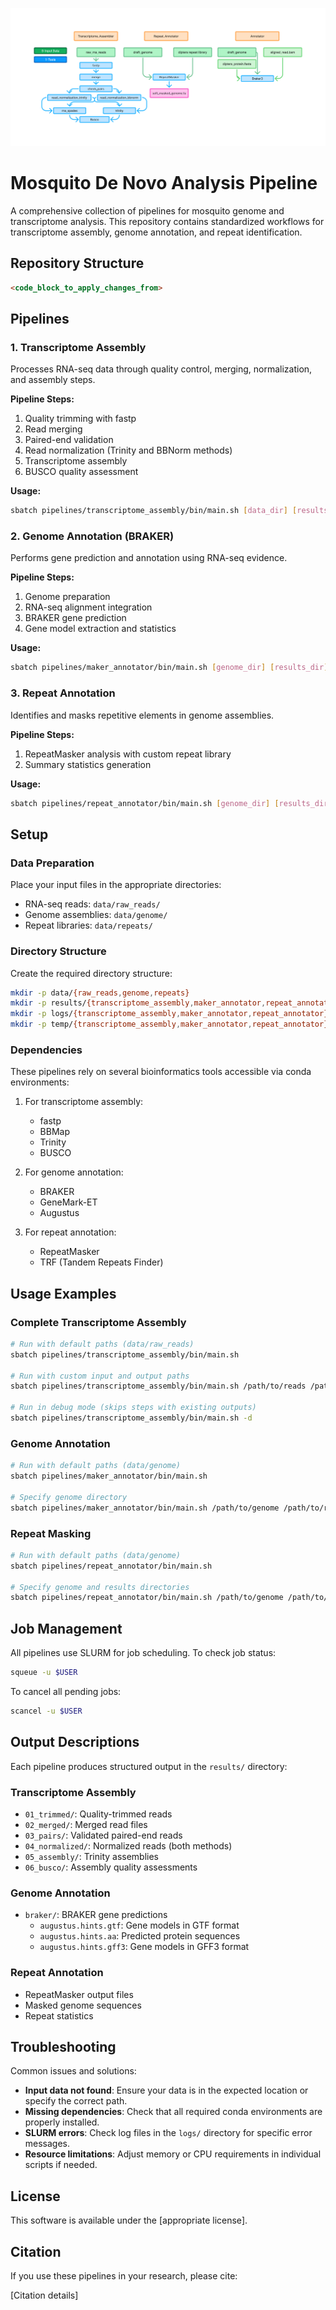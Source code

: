 ![Pipeline visualization](config/Mosquito_broad_git_workflow.png)

# Mosquito De Novo Analysis Pipeline

A comprehensive collection of pipelines for mosquito genome and transcriptome analysis. This repository contains standardized workflows for transcriptome assembly, genome annotation, and repeat identification.

## Repository Structure

```README.md
<code_block_to_apply_changes_from>
```

## Pipelines

### 1. Transcriptome Assembly

Processes RNA-seq data through quality control, merging, normalization, and assembly steps.

**Pipeline Steps:**
1. Quality trimming with fastp
2. Read merging
3. Paired-end validation
4. Read normalization (Trinity and BBNorm methods)
5. Transcriptome assembly
6. BUSCO quality assessment

**Usage:**
```bash
sbatch pipelines/transcriptome_assembly/bin/main.sh [data_dir] [results_dir]
```

### 2. Genome Annotation (BRAKER)

Performs gene prediction and annotation using RNA-seq evidence.

**Pipeline Steps:**
1. Genome preparation
2. RNA-seq alignment integration
3. BRAKER gene prediction
4. Gene model extraction and statistics

**Usage:**
```bash
sbatch pipelines/maker_annotator/bin/main.sh [genome_dir] [results_dir]
```

### 3. Repeat Annotation

Identifies and masks repetitive elements in genome assemblies.

**Pipeline Steps:**
1. RepeatMasker analysis with custom repeat library
2. Summary statistics generation

**Usage:**
```bash
sbatch pipelines/repeat_annotator/bin/main.sh [genome_dir] [results_dir]
```

## Setup

### Data Preparation

Place your input files in the appropriate directories:
- RNA-seq reads: `data/raw_reads/`
- Genome assemblies: `data/genome/`
- Repeat libraries: `data/repeats/`

### Directory Structure

Create the required directory structure:
```bash
mkdir -p data/{raw_reads,genome,repeats}
mkdir -p results/{transcriptome_assembly,maker_annotator,repeat_annotator}
mkdir -p logs/{transcriptome_assembly,maker_annotator,repeat_annotator}
mkdir -p temp/{transcriptome_assembly,maker_annotator,repeat_annotator}
```

### Dependencies

These pipelines rely on several bioinformatics tools accessible via conda environments:

1. For transcriptome assembly:
   - fastp
   - BBMap
   - Trinity
   - BUSCO

2. For genome annotation:
   - BRAKER
   - GeneMark-ET
   - Augustus

3. For repeat annotation:
   - RepeatMasker
   - TRF (Tandem Repeats Finder)

## Usage Examples

### Complete Transcriptome Assembly

```bash
# Run with default paths (data/raw_reads)
sbatch pipelines/transcriptome_assembly/bin/main.sh

# Run with custom input and output paths
sbatch pipelines/transcriptome_assembly/bin/main.sh /path/to/reads /path/to/results

# Run in debug mode (skips steps with existing outputs)
sbatch pipelines/transcriptome_assembly/bin/main.sh -d
```

### Genome Annotation

```bash
# Run with default paths (data/genome)
sbatch pipelines/maker_annotator/bin/main.sh

# Specify genome directory
sbatch pipelines/maker_annotator/bin/main.sh /path/to/genome /path/to/results
```

### Repeat Masking

```bash
# Run with default paths (data/genome)
sbatch pipelines/repeat_annotator/bin/main.sh

# Specify genome and results directories
sbatch pipelines/repeat_annotator/bin/main.sh /path/to/genome /path/to/results
```

## Job Management

All pipelines use SLURM for job scheduling. To check job status:
```bash
squeue -u $USER
```

To cancel all pending jobs:
```bash
scancel -u $USER
```

## Output Descriptions

Each pipeline produces structured output in the `results/` directory:

### Transcriptome Assembly

- `01_trimmed/`: Quality-trimmed reads
- `02_merged/`: Merged read files
- `03_pairs/`: Validated paired-end reads
- `04_normalized/`: Normalized reads (both methods)
- `05_assembly/`: Trinity assemblies
- `06_busco/`: Assembly quality assessments

### Genome Annotation

- `braker/`: BRAKER gene predictions
  - `augustus.hints.gtf`: Gene models in GTF format
  - `augustus.hints.aa`: Predicted protein sequences
  - `augustus.hints.gff3`: Gene models in GFF3 format

### Repeat Annotation

- RepeatMasker output files
- Masked genome sequences
- Repeat statistics

## Troubleshooting

Common issues and solutions:

- **Input data not found**: Ensure your data is in the expected location or specify the correct path.
- **Missing dependencies**: Check that all required conda environments are properly installed.
- **SLURM errors**: Check log files in the `logs/` directory for specific error messages.
- **Resource limitations**: Adjust memory or CPU requirements in individual scripts if needed.

## License

This software is available under the [appropriate license].

## Citation

If you use these pipelines in your research, please cite:

[Citation details]